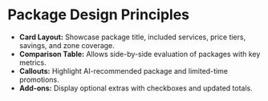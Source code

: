 # Package Design Principles

- **Card Layout:** Showcase package title, included services, price tiers, savings, and zone coverage.
- **Comparison Table:** Allows side-by-side evaluation of packages with key metrics.
- **Callouts:** Highlight AI-recommended package and limited-time promotions.
- **Add-ons:** Display optional extras with checkboxes and updated totals.
